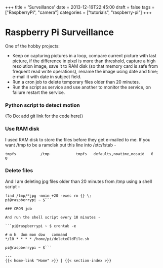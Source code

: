 +++
title = 'Surveillance'
date = 2013-12-16T22:45:00
draft = false
tags = ["RaspberryPi", "camera"]
categories = ["tutorials", "raspberry-pi"]
+++

# Raspberry Pi Surveillance

One of the hobby projects:
- Keep on capturing pictures in a loop, compare current picture with last picture, if the difference in pixel is more than threshold, capture a high resolution image, save it to RAM disk (so that memory card is safe from frequent read write operations), rename the image using date and time; e-mail it with date in subject field.
- Run a cron job to delete temporary files older than 20 minutes.
- Run the script as service and use another to monitor the service, on failure restart the service.

### Python script to detect motion

(To Do: add git link for the code here))

### Use RAM disk

I used RAM disk to store the files before they get e-mailed to me. If you want /tmp to be a ramdisk put this line into /etc/fstab -

```tmpfs           /tmp            tmpfs   defaults,noatime,nosuid   0       0```

### Delete files

And I am deleting jpg files older than 20 minutes from /tmp using a shell script -

```pi@raspberrypi ~ $ cat deleteOldFile.sh 
find /tmp/*jpg -mmin +20 -exec rm {} \;
pi@raspberrypi ~ $```

### CRON job

And run the shell script every 10 minutes -

```pi@raspberrypi ~ $ crontab -e

# m h  dom mon dow   command
*/10 * * * * /home/pi/deleteOldFile.sh

pi@raspberrypi ~ $```

---
{{< home-link "Home" >}} | {{< section-index >}}